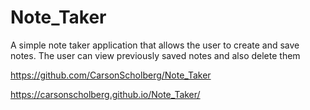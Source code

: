 # Note_Taker
A simple note taker application that allows the user to create and save notes. The user can view previously saved notes and also delete them

https://github.com/CarsonScholberg/Note_Taker

https://carsonscholberg.github.io/Note_Taker/
